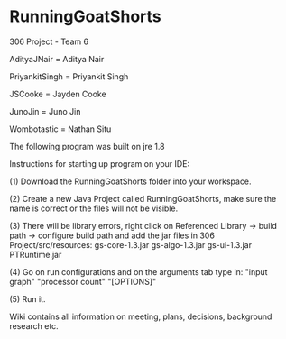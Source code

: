 # RunningGoatShorts
306 Project - Team 6

AdityaJNair = Aditya Nair

PriyankitSingh = Priyankit Singh

JSCooke = Jayden Cooke

JunoJin = Juno Jin

Wombotastic = Nathan Situ

The following program was built on jre 1.8

Instructions for starting up program on your IDE:

(1) Download the RunningGoatShorts folder into your workspace.

(2) Create a new Java Project called RunningGoatShorts, make sure the name is correct or the files will not be visible.

(3) There will be library errors, right click on Referenced Library -> build path -> configure build path and add the jar files in 306 Project/src/resources:
                gs-core-1.3.jar
                gs-algo-1.3.jar
                gs-ui-1.3.jar
                PTRuntime.jar

(4) Go on run configurations and on the arguments tab type in:
                "input graph" "processor count" "[OPTIONS]"
  
(5) Run it.



Wiki contains all information on meeting, plans, decisions, background research etc.
  
                
                
